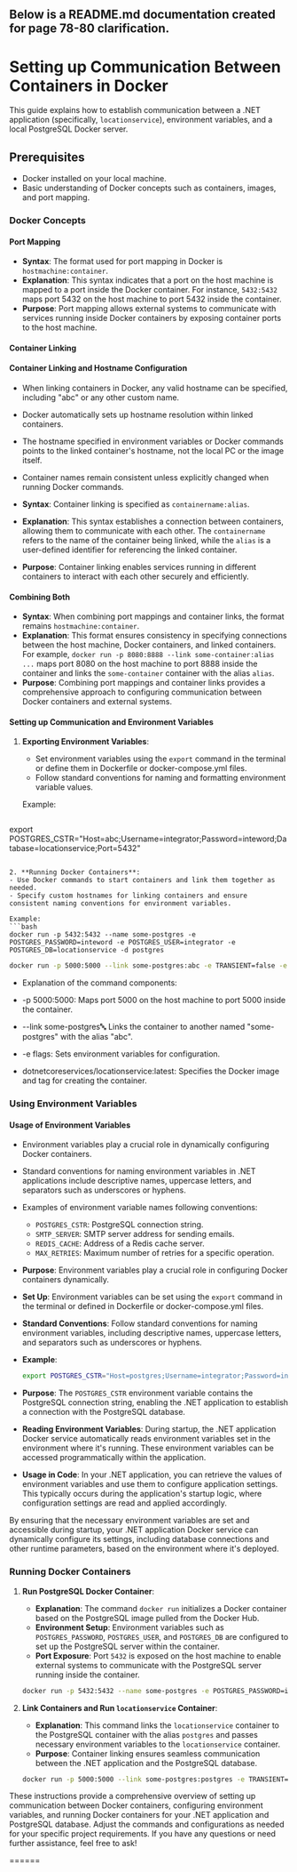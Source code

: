 ﻿Below is a README.md documentation created for page 78-80 clarification.
---

# Setting up Communication Between Containers in Docker

This guide explains how to establish communication between a .NET application (specifically, `locationservice`), environment variables, and a local PostgreSQL Docker server.

## Prerequisites

- Docker installed on your local machine.
- Basic understanding of Docker concepts such as containers, images, and port mapping.


### Docker Concepts

#### Port Mapping

- **Syntax**: The format used for port mapping in Docker is `hostmachine:container`.
- **Explanation**: This syntax indicates that a port on the host machine is mapped to a port inside the Docker container. For instance, `5432:5432` maps port 5432 on the host machine to port 5432 inside the container.
- **Purpose**: Port mapping allows external systems to communicate with services running inside Docker containers by exposing container ports to the host machine.

#### Container Linking

#### Container Linking and Hostname Configuration

- When linking containers in Docker, any valid hostname can be specified, including "abc" or any other custom name.
- Docker automatically sets up hostname resolution within linked containers.
- The hostname specified in environment variables or Docker commands points to the linked container's hostname, not the local PC or the image itself.
- Container names remain consistent unless explicitly changed when running Docker commands.


- **Syntax**: Container linking is specified as `containername:alias`.
- **Explanation**: This syntax establishes a connection between containers, allowing them to communicate with each other. The `containername` refers to the name of the container being linked, while the `alias` is a user-defined identifier for referencing the linked container.
- **Purpose**: Container linking enables services running in different containers to interact with each other securely and efficiently.

#### Combining Both

- **Syntax**: When combining port mappings and container links, the format remains `hostmachine:container`.
- **Explanation**: This format ensures consistency in specifying connections between the host machine, Docker containers, and linked containers. For example, `docker run -p 8080:8888 --link some-container:alias ...` maps port 8080 on the host machine to port 8888 inside the container and links the `some-container` container with the alias `alias`.
- **Purpose**: Combining port mappings and container links provides a comprehensive approach to configuring communication between Docker containers and external systems.

#### Setting up Communication and Environment Variables

1. **Exporting Environment Variables**:
   - Set environment variables using the `export` command in the terminal or define them in Dockerfile or docker-compose.yml files.
   - Follow standard conventions for naming and formatting environment variable values.

   Example:
   ```bash
export POSTGRES_CSTR="Host=abc;Username=integrator;Password=inteword;Database=locationservice;Port=5432"
   ```

2. **Running Docker Containers**:
   - Use Docker commands to start containers and link them together as needed.
   - Specify custom hostnames for linking containers and ensure consistent naming conventions for environment variables.

   Example:
   ```bash
   docker run -p 5432:5432 --name some-postgres -e POSTGRES_PASSWORD=inteword -e POSTGRES_USER=integrator -e POSTGRES_DB=locationservice -d postgres
   ```

   ```bash
docker run -p 5000:5000 --link some-postgres:abc -e TRANSIENT=false -e PORT=5000 -e POSTGRES_CSTR dotnetcoreservices/locationservice:latest
   ```
   - Explanation of the command components:

   - -p 5000:5000: Maps port 5000 on the host machine to port 5000 inside the container.
   - --link some-postgres:abc: Links the container to another named "some-postgres" with the alias "abc".
   - -e flags: Sets environment variables for configuration.
   - dotnetcoreservices/locationservice:latest: Specifies the Docker image and tag for creating the container.

### Using Environment Variables

#### Usage of Environment Variables

- Environment variables play a crucial role in dynamically configuring Docker containers.
- Standard conventions for naming environment variables in .NET applications include descriptive names, uppercase letters, and separators such as underscores or hyphens.
- Examples of environment variable names following conventions:
  - `POSTGRES_CSTR`: PostgreSQL connection string.
  - `SMTP_SERVER`: SMTP server address for sending emails.
  - `REDIS_CACHE`: Address of a Redis cache server.
  - `MAX_RETRIES`: Maximum number of retries for a specific operation.

- **Purpose**: Environment variables play a crucial role in configuring Docker containers dynamically.
- **Set Up**: Environment variables can be set using the `export` command in the terminal or defined in Dockerfile or docker-compose.yml files.
- **Standard Conventions**: Follow standard conventions for naming environment variables, including descriptive names, uppercase letters, and separators such as underscores or hyphens.
- **Example**: 
  ```bash
  export POSTGRES_CSTR="Host=postgres;Username=integrator;Password=inteword;Database=locationservice;Port=5432"
  ```
- **Purpose**: The `POSTGRES_CSTR` environment variable contains the PostgreSQL connection string, enabling the .NET application to establish a connection with the PostgreSQL database.
- **Reading Environment Variables**: During startup, the .NET application Docker service automatically reads environment variables set in the environment where it's running. These environment variables can be accessed programmatically within the application.
- **Usage in Code**: In your .NET application, you can retrieve the values of environment variables and use them to configure application settings. This typically occurs during the application's startup logic, where configuration settings are read and applied accordingly.

By ensuring that the necessary environment variables are set and accessible during startup, your .NET application Docker service can dynamically configure its settings, including database connections and other runtime parameters, based on the environment where it's deployed.



### Running Docker Containers

1. **Run PostgreSQL Docker Container**:
   - **Explanation**: The command `docker run` initializes a Docker container based on the PostgreSQL image pulled from the Docker Hub. 
   - **Environment Setup**: Environment variables such as `POSTGRES_PASSWORD`, `POSTGRES_USER`, and `POSTGRES_DB` are configured to set up the PostgreSQL server within the container.
   - **Port Exposure**: Port `5432` is exposed on the host machine to enable external systems to communicate with the PostgreSQL server running inside the container.

   ```bash
   docker run -p 5432:5432 --name some-postgres -e POSTGRES_PASSWORD=inteword -e POSTGRES_USER=integrator -e POSTGRES_DB=locationservice -d postgres
   ```

2. **Link Containers and Run `locationservice` Container**:
   - **Explanation**: This command links the `locationservice` container to the PostgreSQL container with the alias `postgres` and passes necessary environment variables to the `locationservice` container.
   - **Purpose**: Container linking ensures seamless communication between the .NET application and the PostgreSQL database.

   ```bash
   docker run -p 5000:5000 --link some-postgres:postgres -e TRANSIENT=false -e PORT=5000 -e POSTGRES_CSTR dotnetcoreservices/locationservice:latest
   ```

These instructions provide a comprehensive overview of setting up communication between Docker containers, configuring environment variables, and running Docker containers for your .NET application and PostgreSQL database. Adjust the commands and configurations as needed for your specific project requirements. If you have any questions or need further assistance, feel free to ask!

======

